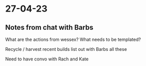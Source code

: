 # 27-04-23

## Notes from chat with Barbs

What are the actions from wessex?
What needs to be templated?

Recycle / harvest recent builds
list out with Barbs all these

Need to have convo with Rach and Kate


